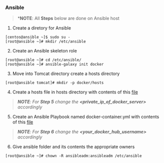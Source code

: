 ### Ansible

> ***NOTE**: All **Steps** below are done on Ansible host
1. Create a diretory for Ansible
```
[centos@ansible ~]$ sudo su -
[root@ansible ~]# mkdir /etc/ansible
```
2. Create an Ansible skeleton role
```
[root@ansible ~]# cd /etc/ansible/
[root@ansible ~]# ansible-galaxy init docker
```
3. Move into Tomcat directory create a hosts directory
```
[root@ansible tomcat]# mkdir -p docker/hosts
```
4. Create a hosts file in hosts directory with contents of this [file](https://github.com/hadriane/cicd_pipeline_java/blob/master/ansible_roles/hosts)
> ***NOTE**: For **Step 5** change the **<private_ip_of_docker_server>** accordingly*
5. Create an Ansible Playbook named docker-container.yml with contents of this [file](https://github.com/hadriane/cicd_pipeline_java/blob/master/ansible_roles/docker-container.yml)
> ***NOTE**: For **Step 6** change the **<your_docker_hub_username>** accordingly*
6. Give ansible folder and its contents the appropriate owners
```
[root@ansible ~]# chown -R ansibleadm:ansibleadm /etc/ansible
```
